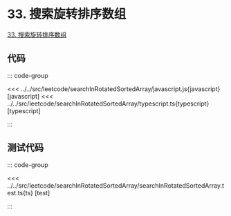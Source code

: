 # 33. 搜索旋转排序数组

[33. 搜索旋转排序数组](https://leetcode.cn/problems/search-in-rotated-sorted-array/description/)

## 代码

::: code-group

<<< ../../src/leetcode/searchInRotatedSortedArray/javascript.js{javascript} [javascript]
<<< ../../src/leetcode/searchInRotatedSortedArray/typescript.ts{typescript} [typescript]

:::

## 测试代码

::: code-group

<<< ../../src/leetcode/searchInRotatedSortedArray/searchInRotatedSortedArray.test.ts{ts} [test]

:::
